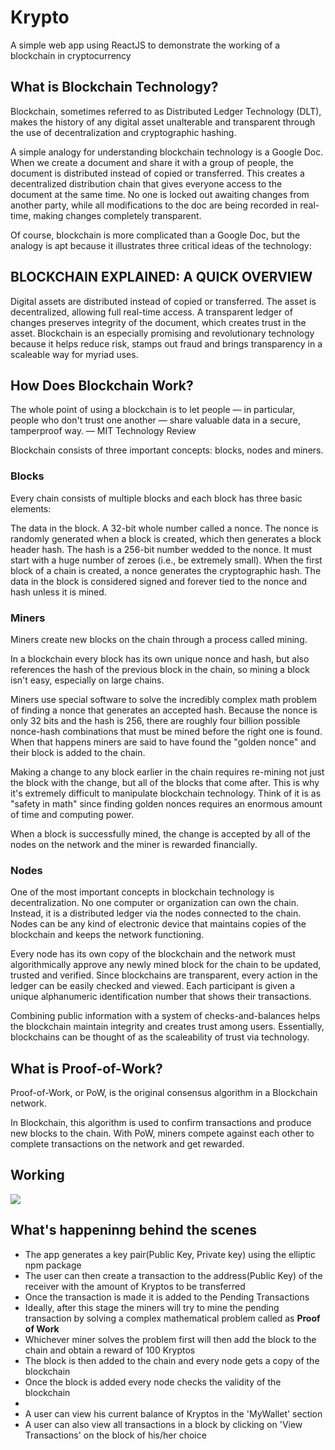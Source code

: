 # Krypto
A simple web app using ReactJS to demonstrate the working of a blockchain in cryptocurrency

## What is Blockchain Technology?
Blockchain, sometimes referred to as Distributed Ledger Technology (DLT), makes the history of any digital asset unalterable and transparent through the use of decentralization and cryptographic hashing.  

A simple analogy for understanding blockchain technology is a Google Doc. When we create a document and share it with a group of people, the document is distributed instead of copied or transferred. This creates a decentralized distribution chain that gives everyone access to the document at the same time. No one is locked out awaiting changes from another party, while all modifications to the doc are being recorded in real-time, making changes completely transparent.

Of course, blockchain is more complicated than a Google Doc, but the analogy is apt because it illustrates three critical ideas of the technology:

## BLOCKCHAIN EXPLAINED: A QUICK OVERVIEW
Digital assets are distributed instead of copied or transferred.
The asset is decentralized, allowing full real-time access.
A transparent ledger of changes preserves integrity of the document, which creates trust in the asset.
Blockchain is an especially promising and revolutionary technology because it helps reduce risk, stamps out fraud and brings transparency in a scaleable way for myriad uses. 

## How Does Blockchain Work?
The whole point of using a blockchain is to let people — in particular, people who don't trust one another — share valuable data in a secure, tamperproof way.
— MIT Technology Review

Blockchain consists of three important concepts: blocks, nodes and miners.

### Blocks
Every chain consists of multiple blocks and each block has three basic elements:

The data in the block.
A 32-bit whole number called a nonce. The nonce is randomly generated when a block is created, which then generates a block header hash. 
The hash is a 256-bit number wedded to the nonce. It must start with a huge number of zeroes (i.e., be extremely small).
When the first block of a chain is created, a nonce generates the cryptographic hash. The data in the block is considered signed and forever tied to the nonce and hash unless it is mined.  

### Miners
Miners create new blocks on the chain through a process called mining.

In a blockchain every block has its own unique nonce and hash, but also references the hash of the previous block in the chain, so mining a block isn't easy, especially on large chains.

Miners use special software to solve the incredibly complex math problem of finding a nonce that generates an accepted hash. Because the nonce is only 32 bits and the hash is 256, there are roughly four billion possible nonce-hash combinations that must be mined before the right one is found. When that happens miners are said to have found the "golden nonce" and their block is added to the chain. 

Making a change to any block earlier in the chain requires re-mining not just the block with the change, but all of the blocks that come after. This is why it's extremely difficult to manipulate blockchain technology. Think of it is as "safety in math" since finding golden nonces requires an enormous amount of time and computing power.

When a block is successfully mined, the change is accepted by all of the nodes on the network and the miner is rewarded financially.

### Nodes
One of the most important concepts in blockchain technology is decentralization. No one computer or organization can own the chain. Instead, it is a distributed ledger via the nodes connected to the chain. Nodes can be any kind of electronic device that maintains copies of the blockchain and keeps the network functioning. 

Every node has its own copy of the blockchain and the network must algorithmically approve any newly mined block for the chain to be updated, trusted and verified. Since blockchains are transparent, every action in the ledger can be easily checked and viewed. Each participant is given a unique alphanumeric identification number that shows their transactions.

Combining public information with a system of checks-and-balances helps the blockchain maintain integrity and creates trust among users. Essentially, blockchains can be thought of as the scaleability of trust via technology. 

## What is Proof-of-Work?
Proof-of-Work, or PoW, is the original consensus algorithm in a Blockchain network.

In Blockchain, this algorithm is used to confirm transactions and produce new blocks to the chain. With PoW, miners compete against each other to complete transactions on the network and get rewarded.

## Working
![](Readme_requirements/Krypto.gif)


## What's happeninng behind the scenes
<ul>
  <li> The app generates a key pair(Public Key, Private key) using the elliptic npm package</li>
  <li> The user can then create a transaction to the address(Public Key) of the receiver with the amount of Kryptos to be transferred</li>
  <li>Once the transaction is made it is added to the Pending Transactions</li>
  <li>Ideally, after this stage the miners will try to mine the pending transaction by solving a complex mathematical problem called as <b>Proof of Work</b></li>
  <li>Whichever miner solves the problem first will then add the block to the chain and obtain a reward of 100 Kryptos</li>
  <li>The block is then added to the chain and every node gets a copy of the blockchain</li>
  <li>Once the block is added every node checks the validity of the blockchain<li>
  <li>A user can view his current balance of Kryptos in the 'MyWallet' section</li>
  <li>A user can also view all transactions in a block by clicking on 'View Transactions' on the block of his/her choice</li>
</ul>
